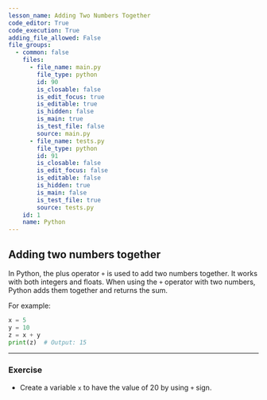 ```yaml
---
lesson_name: Adding Two Numbers Together
code_editor: True
code_execution: True
adding_file_allowed: False
file_groups:
  - common: false
    files:
      - file_name: main.py
        file_type: python
        id: 90
        is_closable: false
        is_edit_focus: true
        is_editable: true
        is_hidden: false
        is_main: true
        is_test_file: false
        source: main.py
      - file_name: tests.py
        file_type: python
        id: 91
        is_closable: false
        is_edit_focus: false
        is_editable: false
        is_hidden: true
        is_main: false
        is_test_file: true
        source: tests.py
    id: 1
    name: Python
---
```


## Adding two numbers together

In Python, the plus operator `+` is used to add two numbers together. It works with both integers and floats. When using the `+` operator with two numbers, Python adds them together and returns the sum.

For example:

```python
x = 5
y = 10
z = x + y
print(z)  # Output: 15
```

---

### Exercise

<ul>
<li id="test-1">Create a variable <code>x</code> to have the value of 20 by using <code>+</code> sign.</li>
</ul>
